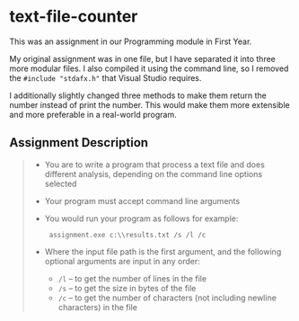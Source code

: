 # text-file-counter
This was an assignment in our Programming module in First Year.

My original assignment was in one file, but I have separated it into three more modular files.
I also compiled it using the command line, so I removed the `#include "stdafx.h"` that Visual Studio requires.

I additionally slightly changed three methods to make them return the number instead of print the number.
This would make them more extensible and more preferable in a real-world program.

## Assignment Description
>- You are to write a program that process a text file and does different analysis, depending on the command line options selected
>- Your program must accept command line arguments
>- You would run your program as follows for example:
>
>        assignment.exe c:\\results.txt /s /l /c
>- Where the input file path is the first argument, and the following optional arguments are input in any order:
>    - `/l` – to get the number of lines in the file
>    - `/s` – to get the size in bytes of the file
>    - `/c` – to get the number of characters (not including newline characters) in the file
